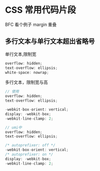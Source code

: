 # CSS 常用代码片段

BFC 看个例子 margin 重叠

## 多行文本与单行文本超出省略号

单行文本,限制宽

```js
overflow: hidden;
text-overflow: ellipsis;
white-space: nowrap;
```

多行文本，限制宽与高

```js
// 使用
overflow: hidden;
text-overflow: ellipsis;

-webkit-box-orient: vertical;
display: -webkit-box;
-webkit-line-clamp: 2;

// umi中
overflow: hidden;
text-overflow: ellipsis;

/* autoprefixer: off */
-webkit-box-orient: vertical;
/* autoprefixer: on */
display: -webkit-box;
-webkit-line-clamp: 2;
```
